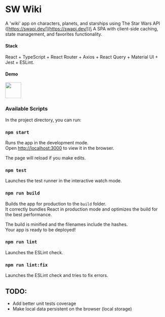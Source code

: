 # SW Wiki

A 'wiki' app on characters, planets, and starships using The Star Wars API ([https://swapi.dev/](https://swapi.dev/))\
A SPA with client-side caching, state management, and favorites functionality.

#### Stack
React + TypeScript + React Router + Axios + React Query + Material UI + Jest + ESLint.

#### Demo
[<img src="http://sw-wiki.rubencanovaca.com/favicon.ico" width="50">](http://sw-wiki.rubencanovaca.com)

### Available Scripts

In the project directory, you can run:

### `npm start`

Runs the app in the development mode.\
Open [http://localhost:3000](http://localhost:3000) to view it in the browser.

The page will reload if you make edits.

### `npm test`

Launches the test runner in the interactive watch mode.

### `npm run build`

Builds the app for production to the `build` folder.\
It correctly bundles React in production mode and optimizes the build for the best performance.

The build is minified and the filenames include the hashes.\
Your app is ready to be deployed!

### `npm run lint`

Launches the ESLint check.

### `npm run lint:fix`

Launches the ESLint check and tries to fix errors.

## TODO:

- Add better unit tests coverage
- Make local data persistent on the browser (local storage)
